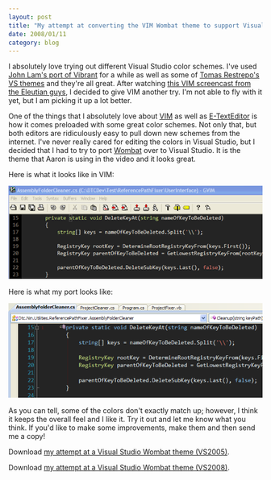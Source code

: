 ```yaml
---
layout: post
title: "My attempt at converting the VIM Wombat theme to support Visual Studio"
date: 2008/01/11
category: blog
---
```


I absolutely love trying out different Visual Studio color schemes. I've used [John Lam's port of Vibrant](http://www.iunknown.com/2007/06/vibrant_ink_vis.html) for a while as well as some of [Tomas Restrepo's VS themes](http://www.winterdom.com/weblog/2007/11/22/VS2008ColorSchemes.aspx) and they're all great. After watching [this VIM screencast from the Eleutian guys](http://blog.eleutian.com/2007/12/13/VimScreencastTutorialTeaser.aspx), I decided to give VIM another try. I'm not able to fly with it yet, but I am picking it up a lot better. 

One of the things that I absolutely love about [VIM](http://www.vim.org/) as well as [E-TextEditor](http://www.e-texteditor.com/) is how it comes preloaded with some great color schemes. Not only that, but both editors are ridiculously easy to pull down new schemes from the internet. I've never really cared for editing the colors in Visual Studio, but I decided that I had to try to port [Wombat](http://dengmao.wordpress.com/2007/01/22/vim-color-scheme-wombat/) over to Visual Studio. It is the theme that Aaron is using in the video and it looks great. 

Here is what it looks like in VIM: 

![Wombat in VIM](/images/blog/WindowsLiveWriter/MyattemptatconvertingtheVIMWombatthemeto_A345/gvimwombat_4.png)

Here is what my port looks like: 

![Wombat in VS](/images/blog/WindowsLiveWriter/MyattemptatconvertingtheVIMWombatthemeto_A345/vswombat_2.png)

As you can tell, some of the colors don't exactly match up; however, I think it keeps the overall feel and I like it. Try it out and let me know what you think. If you'd like to make some improvements, make them and then send me a copy! 

Download [my attempt at a Visual Studio Wombat theme (VS2005)](/images/blog/Wombat2005.zip).

Download [my attempt at a Visual Studio Wombat theme (VS2008)](/images/blog/Wombat2008.zip).

